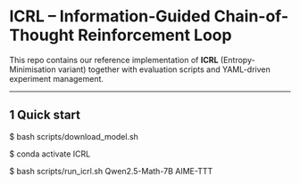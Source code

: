 # ICRL – Information-Guided Chain-of-Thought Reinforcement Loop

This repo contains our reference implementation of **ICRL** (Entropy-Minimisation variant) together with evaluation scripts and YAML-driven experiment management.

---

## 1  Quick start

$ bash scripts/download_model.sh

$ conda activate ICRL          

$ bash scripts/run_icrl.sh Qwen2.5-Math-7B AIME-TTT

